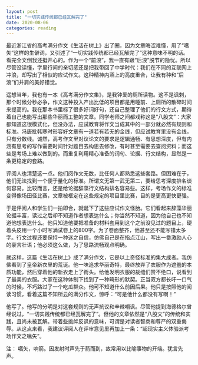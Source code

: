 ```yaml
---
layout: post
title: "一切实践传统都已经瓦解完了"
date: 2020-08-06
categories: reading
---
```


最近浙江省的高考满分作文《生活在树上》出了圈，因为文章晦涩难懂，用了“嚆矢”这样的生僻词，又引述了“一切实践传统都已经瓦解完了”这种意味不明的话。看完全文倒我还挺开心的。作为一个“前浪”，我一直有跟“后浪”脱节的隐忧。所以尽管没读懂，字里行间的亲切感还是把我带回了中学时代：我们在不同的互联网上冲浪，却写出了相似的应试作文。这种精神内涵上的高度重合，让我有种和“后浪”们并肩的美好错觉。

遥想当年，我也有一本《高考满分作文集》，是我钟爱的厕所读物。这不是讽刺，那个时候分秒必争，作文这种投入产出比低的项目都是用睡前、上厕所的散碎时间来提高的。我在那本书里标了很多好词好句，还自己整理了他们的行文方式，期待着自己也能写出那些华丽而工整的文章。同学老师之间都戏称这是“八股文”：大家都知道这很模式化，但没办法，应试教育将作文当成其中的一部分就必然有规则和标准。冯唐批韩寒时形容好文章有一道若有若无的金线，但应试教育里没有金线，只有分数线。诚然，高考作文里对议论文的要求是逻辑通畅、有思想深度，但有内涵有思考的写作需要时间针对题目去构思去修改，有时甚至需要去查阅资料；而这些是考场上难以做到的。而重复利用精心准备的词句、论据、行文结构，显然是一条更稳定的套路。

评阅人也清楚这一点。他们阅作文无数，比任何人都熟悉这些套路。但困难在于，他们无法找到一个便于量化的标准。所谓文无第一武无第二，要给思考深度排名谈何容易。比较而言，还是给论据辞藻行文结构排名容易些。这样，考场作文的标准变得像场田径比赛，文章被框定在这些规定的项目里比赛，目的是更高更快更强。

于是评阅人和学生们一拍即合，就诞下了这些应试作文怪胎。它们看起来辞藻华丽论据丰富，读过之后却不知道作者想表达什么；你当然不知道，因为他自己也不知道他想表达什么。他只知道他要把准备的材料套用到这个之前没见过的题目上，硬着头皮用一个小时写满试卷上的800字。为了卷面整齐，他甚至还不能写错太多字。行文过程还要保持一种迷之自信，仿佛自己是在指点江山，写出一番激励人心的豪言壮语；他必须这么做，为了思路流畅观点明确。

就这样，这篇《生活在树上》成了满分作文，它是以上奇怪标准的集大成者。我仿佛看到了皇帝新衣里的荒诞。他一味追求华丽奇特，最终放弃了衣服作为遮羞的本质功能，然后穿着他的新衣走上了街头。给他发明衣服的裁缝们赞不绝口，说看到了最美的衣服。大家在这种体制下找到了一种畸形的默契。正当双方都长吁一口气的时候，不巧路过了一个吃瓜群众。他可不知道什么前因后果。他只是按照他的阅读习惯，看着这篇不知所云的满分作文，惊呼：“可是他什么都没有写啊！”

他写了。他写的分明是对这套规则的无声抗议和辛辣嘲讽。尽管他提到海德格尔曾经说过，“一切实践传统都已经瓦解完了”。但他的文章依然是“八股文”的传统和实践，且尚未被瓦解。带着些挑衅反讽的意味，可谓是对读者智商和尊严的双重侮辱。从这点来看，我建议评阅人在评审意见里再加上一条：“超现实主义体验派考场作文之嚆矢”。

注：
嚆矢，响箭。因发射时声先于箭而到，故常用以比喻事物的开端。犹言先声。